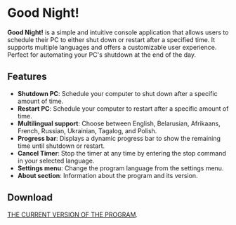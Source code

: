 # Good Night!

**Good Night!** is a simple and intuitive console application that allows users to schedule their PC to either shut down or restart after a specified time. It supports multiple languages and offers a customizable user experience. Perfect for automating your PC's shutdown at the end of the day.

## Features

- **Shutdown PC**: Schedule your computer to shut down after a specific amount of time.
- **Restart PC**: Schedule your computer to restart after a specific amount of time.
- **Multilingual support**: Choose between English, Belarusian, Afrikaans, French, Russian, Ukrainian, Tagalog, and Polish.
- **Progress bar**: Displays a dynamic progress bar to show the remaining time until shutdown or restart.
- **Cancel Timer**: Stop the timer at any time by entering the stop command in your selected language.
- **Settings menu**: Change the program language from the settings menu.
- **About section**: Information about the program and its version.

## Download

[THE CURRENT VERSION OF THE PROGRAM](https://github.com/ev1lbr1tan/Good-Night-/releases/tag/Release).
